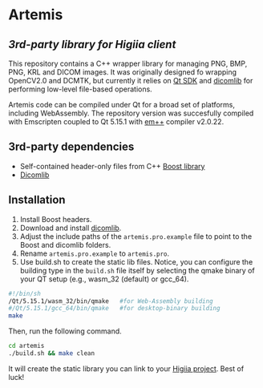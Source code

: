 # Artemis

## _3rd-party library for Higiia client_

This repository contains a C++ wrapper library for managing PNG, BMP, PNG, KRL and DICOM images. It was originally designed fo wrapping OpenCV2.0 and DCMTK, but currently it relies on [Qt SDK](https://www.qt.io/download) and [dicomlib](https://github.com/marcosivni/dicomlib) for performing low-level file-based operations.


Artemis code can be compiled under Qt for a broad set of platforms, including WebAssembly. The repository version was succesfully compiled with Emscripten coupled to Qt 5.15.1 with [em++](https://emscripten.org/docs/getting_started/downloads.html) compiler v2.0.22.

## 3rd-party dependencies

- Self-contained header-only files from C++ [Boost library](https://www.boost.org/users/download/)
- [Dicomlib](https://github.com/marcosivni/dicomlib)

## Installation

1. Install Boost headers.
2. Download and install [dicomlib]((https://github.com/marcosivni/dicomlib)).
3. Adjust the include paths of the `artemis.pro.example` file to point to the Boost and dicomlib folders. 
4. Rename `artemis.pro.example` to `artemis.pro`. 
5. Use build.sh to create the static lib files. Notice, you can configure the building type in the `build.sh` file itself by selecting the qmake binary of your QT setup (e.g., wasm\_32 (default) or gcc\_64).

```sh
#!/bin/sh
/Qt/5.15.1/wasm_32/bin/qmake   #for Web-Assembly building
#/Qt/5.15.1/gcc_64/bin/qmake   #for desktop-binary building
make
```

Then, run the following command.

```sh
cd artemis
./build.sh && make clean
```

It will create the static library you can link to your [Higiia project](https://github.com/marcosivni/higiia). Best of luck!

